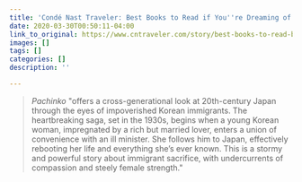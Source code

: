 ```yaml
---
title: 'Condé Nast Traveler: Best Books to Read if You''re Dreaming of Japan'
date: 2020-03-30T00:50:11-04:00
link_to_original: https://www.cntraveler.com/story/best-books-to-read-before-a-trip-to-japan
images: []
tags: []
categories: []
description: ''

---
```

> _Pachinko_ "offers a cross-generational look at 20th-century Japan through the eyes of impoverished Korean immigrants. The heartbreaking saga, set in the 1930s, begins when a young Korean woman, impregnated by a rich but married lover, enters a union of convenience with an ill minister. She follows him to Japan, effectively rebooting her life and everything she’s ever known. This is a stormy and powerful story about immigrant sacrifice, with undercurrents of compassion and steely female strength."